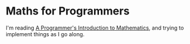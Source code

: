 # Maths for Programmers

I'm reading [A Programmer's Introduction to Mathematics](https://pimbook.org/),
and trying to implement things as I go along.
